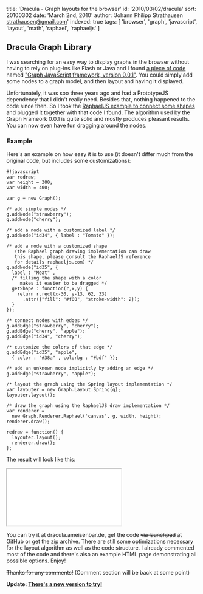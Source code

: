 title: 'Dracula - Graph layouts for the browser'
id: '2010/03/02/dracula'
sort: 20100302
date: 'March 2nd, 2010'
author: 'Johann Philipp Strathausen <strathausen@gmail.com>'
indexed: true
tags: [ 'browser', 'graph', 'javascript', 'layout', 'math', 'raphael', 'raphaeljs' ]


## Dracula Graph Library

I was searching for an easy way to display graphs in the browser without having to rely on plug-ins like Flash or Java and I found <a href="http://snipplr.com/view/1950/graph-javascript-framework-version-001/">a piece of code</a> named <a href="http://ajaxian.com/archives/new-javascriptcanvas-graph-library">"Graph JavaScript framework, version 0.0.1"</a>. You could simply add some nodes to a graph model, and then layout and having it displayed.

Unfortunately, it was soo three years ago and had a PrototypeJS dependency that I didn't really need. Besides that, nothing happened to the code since then. So I took the <a href="http://raphaeljs.com/graffle.html">RaphaelJS example to connect some shapes</a> and plugged it together with that code I found. The algorithm used by the Graph Frameork 0.0.1 is quite solid and mostly produces pleasant results. You can now even have fun dragging around the nodes.

### Example

Here's an example on how easy it is to use (it doesn't differ much from the original code, but includes some customizations):

    #!javascript
    var redraw;
    var height = 300;
    var width = 400;

    var g = new Graph();

    /* add simple nodes */
    g.addNode("strawberry");
    g.addNode("cherry");

    /* add a node with a customized label */
    g.addNode("id34", { label : "Tomato" });

    /* add a node with a customized shape
       (the Raphael graph drawing implementation can draw
       this shape, please consult the RaphaelJS reference
       for details raphaeljs.com) */
    g.addNode("id35", {
      label : "Meat" ,
      /* filling the shape with a color
         makes it easier to be dragged */
      getShape : function(r,x,y) {
        return r.rect(x-30, y-13, 62, 33)
          .attr({"fill": "#f00", "stroke-width": 2});
      }
    });

    /* connect nodes with edges */
    g.addEdge("strawberry", "cherry");
    g.addEdge("cherry", "apple");
    g.addEdge("id34", "cherry");

    /* customize the colors of that edge */
    g.addEdge("id35", "apple",
      { color : "#38a" , colorbg : "#bdf" });

    /* add an unknown node implicitly by adding an edge */
    g.addEdge("strawberry", "apple");

    /* layout the graph using the Spring layout implementation */
    var layouter = new Graph.Layout.Spring(g);
    layouter.layout();

    /* draw the graph using the RaphaelJS draw implementation */
    var renderer =
      new Graph.Renderer.Raphael('canvas', g, width, height);
    renderer.draw();

    redraw = function() {
      layouter.layout();
      renderer.draw();
    };

The result will look like this:

<iframe src="/dracula/v0.0.1alpha/index.html">
</iframe>

You can try it at dracula.ameisenbar.de, get the code <strike>via launchpad</strike> at GitHub or get the zip archive. There are still some optimizations necessary for the layout algorithm as well as the code structure. I already commented most of the code and there's also an example HTML page demonstrating all possible options. Enjoy!

<strike>Thanks for any comments!</strike> (Comment section will be back at some point)

<b>Update: <a href="http://www.graphdracula.net">There's a new version to try!</a></b>
